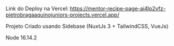 Link do Deploy na Vercel: https://mentor-recipe-page-ai4lp2vfz-pietrobragaaquinojuniors-projects.vercel.app/

Projeto Criado usando Sidebase (NuxtJs 3 + TailwindCSS, VueJs)

Node 16.14.2

